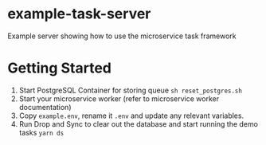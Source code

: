 # example-task-server
Example server showing how to use the microservice task framework

# Getting Started
1. Start PostgreSQL Container for storing queue
`sh reset_postgres.sh`
2. Start your microservice worker (refer to microservice worker documentation)
3. Copy `example.env`, rename it `.env` and update any relevant variables.
4. Run Drop and Sync to clear out the database and start running the demo tasks
`yarn ds`
